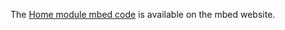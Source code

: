 The [Home module mbed code](http://mbed.org/users/buf006/code/carbon_home_module/) is available on the mbed website.
